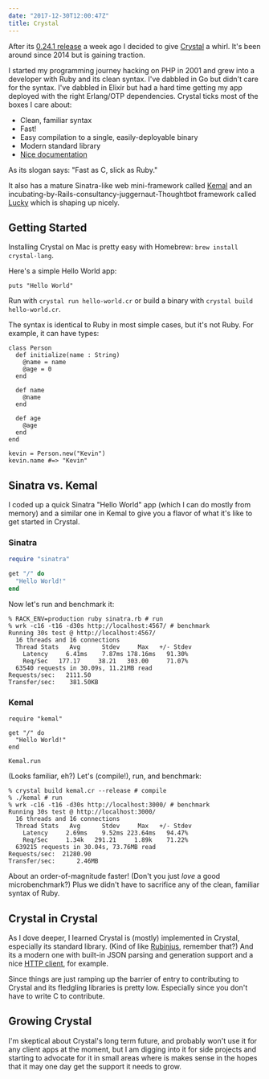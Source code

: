 ```yaml
---
date: "2017-12-30T12:00:47Z"
title: Crystal
---
```

After its [0.24.1 release](https://github.com/crystal-lang/crystal/releases/tag/v0.24.1) a week ago I decided to give [Crystal](https://crystal-lang.org/) a whirl. It's been around since 2014 but is gaining traction.

I started my programming journey hacking on PHP in 2001 and grew into a developer with Ruby and its clean syntax. I've dabbled in Go but didn't care for the syntax. I've dabbled in Elixir but had a hard time getting my app deployed with the right Erlang/OTP dependencies. Crystal ticks most of the boxes I care about:

* Clean, familiar syntax
* Fast!
* Easy compilation to a single, easily-deployable binary
* Modern standard library
* [Nice documentation](https://crystal-lang.org/docs/)

As its slogan says: "Fast as C, slick as Ruby."

It also has a mature Sinatra-like web mini-framework called [Kemal](http://kemalcr.com/) and an incubating-by-Rails-consultancy-juggernaut-Thoughtbot framework called [Lucky](https://luckyframework.org/) which is shaping up nicely.

## Getting Started

Installing Crystal on Mac is pretty easy with Homebrew: `brew install crystal-lang`.

Here's a simple Hello World app:

```crystal
puts "Hello World"
```

Run with `crystal run hello-world.cr` or build a binary with `crystal build hello-world.cr`.

The syntax is identical to Ruby in most simple cases, but it's not Ruby. For example, it can have types:

```crystal
class Person
  def initialize(name : String)
    @name = name
    @age = 0
  end

  def name
    @name
  end

  def age
    @age
  end
end

kevin = Person.new("Kevin")
kevin.name #=> "Kevin"
```

## Sinatra vs. Kemal

I coded up a quick Sinatra "Hello World" app (which I can do mostly from memory) and a similar one in Kemal to give you a flavor of what it's like to get started in Crystal.

### Sinatra

```ruby
require "sinatra"

get "/" do
  "Hello World!"
end
```

Now let's run and benchmark it:

```shell
% RACK_ENV=production ruby sinatra.rb # run
% wrk -c16 -t16 -d30s http://localhost:4567/ # benchmark
Running 30s test @ http://localhost:4567/
  16 threads and 16 connections
  Thread Stats   Avg      Stdev     Max   +/- Stdev
    Latency     6.41ms    7.87ms 178.16ms   91.30%
    Req/Sec   177.17     38.21   303.00     71.07%
  63540 requests in 30.09s, 11.21MB read
Requests/sec:   2111.50
Transfer/sec:    381.50KB
```

### Kemal

```crystal
require "kemal"

get "/" do
  "Hello World!"
end

Kemal.run
```

\(Looks familiar, eh?) Let's (compile!), run, and benchmark:

```shell
% crystal build kemal.cr --release # compile
% ./kemal # run
% wrk -c16 -t16 -d30s http://localhost:3000/ # benchmark
Running 30s test @ http://localhost:3000/
  16 threads and 16 connections
  Thread Stats   Avg      Stdev     Max   +/- Stdev
    Latency     2.69ms    9.52ms 223.64ms   94.47%
    Req/Sec     1.34k   291.21     1.89k    71.22%
  639215 requests in 30.04s, 73.76MB read
Requests/sec:  21280.90
Transfer/sec:      2.46MB
```

About an order-of-magnitude faster! (Don't you just _love_ a good microbenchmark?) Plus we didn't have to sacrifice any of the clean, familiar syntax of Ruby.

## Crystal in Crystal

As I dove deeper, I learned Crystal is (mostly) implemented in Crystal, especially its standard library. (Kind of like [Rubinius](https://rubinius.com/), remember that?) And its a modern one with built-in JSON parsing and generation support and a nice [HTTP client](https://github.com/crystal-lang/crystal/blob/master/src/http/client.cr), for example.

Since things are just ramping up the barrier of entry to contributing to Crystal and its fledgling libraries is pretty low. Especially since you don't have to write C to contribute.

## Growing Crystal

I'm skeptical about Crystal's long term future, and probably won't use it for any client apps at the moment, but I am digging into it for side projects and starting to advocate for it in small areas where is makes sense in the hopes that it may one day get the support it needs to grow.
